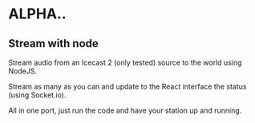 # ALPHA..

## Stream with node

Stream audio from an Icecast 2 (only tested) source to the world using NodeJS.

Stream as many as you can and update to the React interface the status (using Socket.io).

All in one port, just run the code and have your station up and running.
